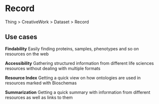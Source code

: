 # Record
Thing > CreativeWork > Dataset > Record

## Use cases

**Findability**
Easily finding proteins, samples, phenotypes and so on resources on the web

**Accessibility**
Gathering structured information from different life sciences resources without dealing with multiple formats

**Resource Index**
Getting a quick view on how ontologies are used in resources marked with Bioschemas

**Summarization**
Getting a quick summary with information from different resources as well as links to them
